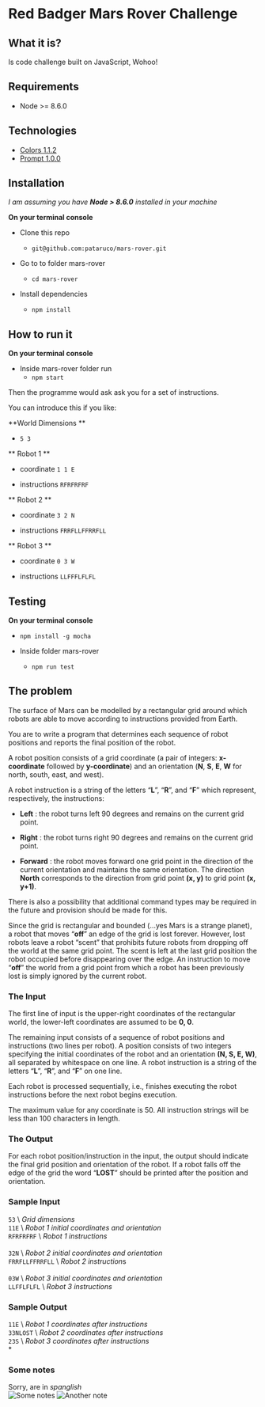 # Red Badger Mars Rover Challenge
## What it is?
Is code challenge built on JavaScript, Wohoo!

## Requirements
- Node >= 8.6.0

## Technologies
- [Colors 1.1.2](https://github.com/Marak/colors.js)
- [Prompt 1.0.0](https://github.com/flatiron/prompt)

## Installation
 _I am assuming you have **Node > 8.6.0** installed in your machine_

 **On your terminal console**
 - Clone this repo
     - `git@github.com:pataruco/mars-rover.git`

- Go to to folder mars-rover

  - `cd mars-rover`

- Install dependencies

  - `npm install`

## How to run it
 **On your terminal console**

- Inside mars-rover folder run
    - `npm start`

Then the programme would ask ask you for a set of instructions.

You can introduce this if you like:

**World Dimensions **

- `5 3`

** Robot 1 **

- coordinate `1 1 E`

- instructions `RFRFRFRF`

** Robot 2 **

- coordinate `3 2 N`

- instructions `FRRFLLFFRRFLL`

** Robot 3 **

- coordinate `0 3 W`

- instructions `LLFFFLFLFL`

## Testing

 **On your terminal console**
- `npm install -g mocha`

- Inside folder mars-rover
    - `npm run test`

## The problem
The surface of Mars can be modelled by a rectangular grid around which robots are able to move according to instructions provided from Earth.

You are to write a program that determines each sequence of robot positions and reports the final position of the robot.

A robot position consists of a grid coordinate (a pair of integers: **x-coordinate** followed by **y-coordinate**) and an orientation (**N**, **S**, **E**, **W** for north, south, east, and west).

A robot instruction is a string of the letters “**L**”, “**R**”, and “**F**” which represent, respectively, the instructions:

* **Left** : the robot turns left 90 degrees and remains on the current grid point.

* **Right** : the robot turns right 90 degrees and remains on the current grid point.

* **Forward** : the robot moves forward one grid point in the direction of the current
orientation and maintains the same orientation.
The direction **North** corresponds to the direction from grid point **(x, y)** to grid point **(x, y+1)**.

There is also a possibility that additional command types may be required in the future and provision should be made for this.

Since the grid is rectangular and bounded (...yes Mars is a strange planet), a robot that moves “**off**” an edge of the grid is lost forever. However, lost robots leave a robot “scent” that prohibits future robots from dropping off the world at the same grid point. The scent is left at the last grid position the robot occupied before disappearing over the edge. An instruction to move “**off**” the world from a grid point from which a robot has been previously lost is simply ignored by the current robot.

### The Input
The first line of input is the upper-right coordinates of the rectangular world, the lower-left coordinates are assumed to be **0, 0**.

The remaining input consists of a sequence of robot positions and instructions (two lines per robot). A position consists of two integers specifying the initial coordinates of the robot and an orientation **(N, S, E, W)**, all separated by whitespace on one line. A robot instruction is a string of the letters “**L**”, “**R**”, and “**F**” on one line.

Each robot is processed sequentially, i.e., finishes executing the robot instructions before the next robot begins execution.

The maximum value for any coordinate is 50.
All instruction strings will be less than 100 characters in length.

### The Output
For each robot position/instruction in the input, the output should indicate the final grid position and orientation of the robot. If a robot falls off the edge of the grid the word “**LOST**” should be printed after the position and orientation.

### Sample Input

`53` \\ *Grid dimensions*<br>
`11E` \\ *Robot 1 initial coordinates and orientation*<br>
`RFRFRFRF` \\ *Robot 1 instructions* <br>
<br>
`32N` \\ *Robot 2 initial coordinates and orientation* <br>
`FRRFLLFFRRFLL` \\ *Robot 2 instruction*s<br>
<br>
`03W` \\ *Robot 3 initial coordinates and orientation*<br>
`LLFFLFLFL` \\ *Robot 3 instructions*<br>

### Sample Output

`11E` \\ *Robot 1 coordinates after instructions*<br>
`33NLOST` \\ *Robot 2 coordinates after instructions*<br>
`23S` \\ *Robot 3 coordinates after instructions* <br>*

### Some notes
Sorry, are in *spanglish*
<br>
![Some notes](http://pataruco.s3.amazonaws.com/code-test/red-badger/red_badger_code_test_1.png)
![Another note](http://pataruco.s3.amazonaws.com/code-test/red-badger/red_badger_code_test_2.png)

